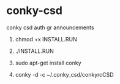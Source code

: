 conky-csd
=========

conky csd auth gr announcements

1. chmod +x INSTALL.RUN 

2. ./INSTALL.RUN

3. sudo apt-get install conky

4. conky -d -c ~/.conky_csd/conkyrcCSD
